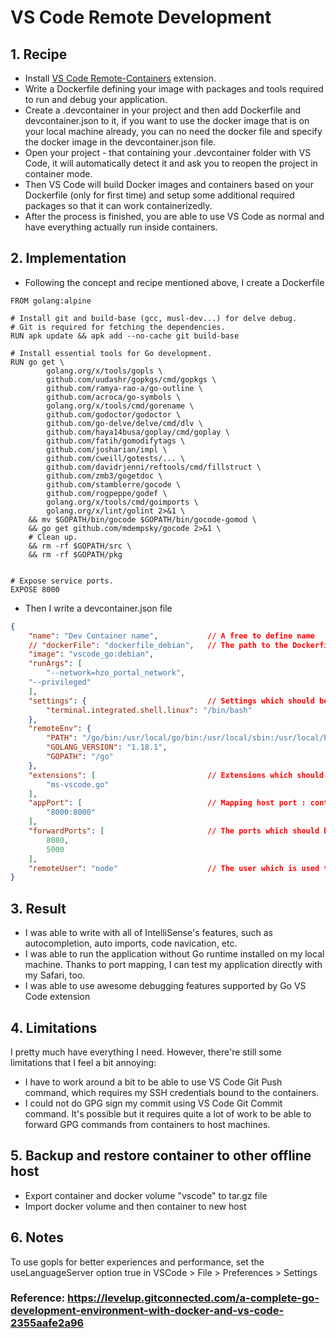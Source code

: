# VS Code Remote Development

## 1. Recipe
-  Install [VS Code Remote-Containers](https://marketplace.visualstudio.com/items?itemName=ms-vscode-remote.remote-containers) extension.
- Write a Dockerfile defining your image with packages and tools required to run and debug your application.
- Create a .devcontainer in your project and then add Dockerfile and devcontainer.json to it, if you want to use the docker image that is on your local machine already, you can no need the docker file and specify the docker image in the devcontainer.json file.
- Open your project - that containing your .devcontainer folder with VS Code, it will automatically detect it and ask you to reopen the project in container mode.
- Then VS Code will build Docker images and containers based on your Dockerfile (only for first time) and setup some additional required packages so that it can work containerizedly.
- After the process is finished, you are able to use VS Code as normal and have everything actually run inside containers.

## 2. Implementation
- Following the concept and recipe mentioned above, I create a Dockerfile
```docker
FROM golang:alpine

# Install git and build-base (gcc, musl-dev...) for delve debug.
# Git is required for fetching the dependencies.
RUN apk update && apk add --no-cache git build-base

# Install essential tools for Go development.
RUN go get \
        golang.org/x/tools/gopls \
        github.com/uudashr/gopkgs/cmd/gopkgs \
        github.com/ramya-rao-a/go-outline \
        github.com/acroca/go-symbols \
        golang.org/x/tools/cmd/gorename \
        github.com/godoctor/godoctor \
        github.com/go-delve/delve/cmd/dlv \
        github.com/haya14busa/goplay/cmd/goplay \
        github.com/fatih/gomodifytags \
        github.com/josharian/impl \
        github.com/cweill/gotests/... \
        github.com/davidrjenni/reftools/cmd/fillstruct \
        github.com/zmb3/gogetdoc \
        github.com/stamblerre/gocode \
        github.com/rogpeppe/godef \
        golang.org/x/tools/cmd/goimports \
        golang.org/x/lint/golint 2>&1 \
    && mv $GOPATH/bin/gocode $GOPATH/bin/gocode-gomod \
    && go get github.com/mdempsky/gocode 2>&1 \
    # Clean up.
    && rm -rf $GOPATH/src \
    && rm -rf $GOPATH/pkg
	

# Expose service ports.
EXPOSE 8000
```
- Then I write a devcontainer.json file
```json
{
    "name": "Dev Container name",           // A free to define name
    // "dockerFile": "dockerfile_debian",   // The path to the Dockerfile which defines the Docker image. It is also possible to directly use an existing Docker image or a Docker Compose file
    "image": "vscode_go:debian",
    "runArgs": [
        "--network=hzo_portal_network",
	"--privileged"
    ],
    "settings": {                           // Settings which should be applied to Visual Studio Code. Here the default terminal is set to bash
        "terminal.integrated.shell.linux": "/bin/bash"
    },
    "remoteEnv": {
        "PATH": "/go/bin:/usr/local/go/bin:/usr/local/sbin:/usr/local/bin:/usr/sbin:/usr/bin:/sbin:/bin",
        "GOLANG_VERSION": "1.18.1",
        "GOPATH": "/go"
    },
    "extensions": [                         // Extensions which should be installed in Visual Studio Code by default
        "ms-vscode.go"
    ],
    "appPort": [                            // Mapping host port : container port
        "8000:8000"
    ],
    "forwardPorts": [                       // The ports which should be forwarded from the container to your localhost, to be able to access, e.g. web pages. Here port 8080 is forward on which the UI5 tooling serves the UI5 application. Port 35729 is forwarded too, for the live reload functionality.
        8080,
        5000
    ],
    "remoteUser": "node"                    // The user which is used to connect to the remote container, if not root should be used. node is a predefined user by the image I used as base
}

```

## 3. Result
- I was able to write with all of IntelliSense's features, such as autocompletion, auto imports, code navication, etc.
- I was able to run the application without Go runtime installed on my local machine. Thanks to port mapping, I can test my application directly with my Safari, too.
- I was able to use awesome debugging features supported by Go VS Code extension

## 4. Limitations
I pretty much have everything I need. However, there're still some limitations that I feel a bit annoying:
- I have to work around a bit to be able to use VS Code Git Push command, which requires my SSH credentials bound to the containers.
- I could not do GPG sign my commit using VS Code Git Commit command. It's possible but it requires quite a lot of work to be able to forward GPG commands from containers to host machines.

## 5. Backup and restore container to other offline host
- Export container and docker volume "vscode" to tar.gz file
- Import docker volume and then container to new host

## 6. Notes
To use gopls for better experiences and performance, set the useLanguageServer option true in VSCode > File > Preferences > Settings


### Reference: https://levelup.gitconnected.com/a-complete-go-development-environment-with-docker-and-vs-code-2355aafe2a96
